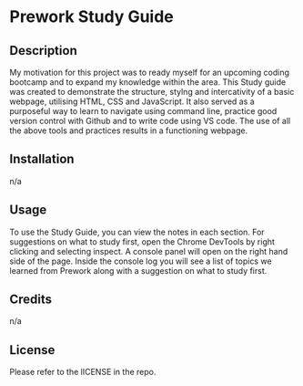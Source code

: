 # Prework Study Guide

## Description

My motivation for this project was to ready myself for an upcoming coding bootcamp and to expand my knowledge within the area. 
This Study guide was created to demonstrate the structure, stylng and intercativity of a basic webpage, utilising HTML, CSS and JavaScript. It also served as a purposeful way to learn to navigate using command line, practice good version control with Github and to write code using VS code. 
The use of all the above tools and practices results in a functioning webpage. 


## Installation

n/a

## Usage

To use the Study Guide, you can view the notes in each section. For suggestions on what to study first, open the Chrome DevTools by right clicking and selecting inspect. 
A console panel will open on the right hand side of the page. Inside the console log you will see a list of topics we learned from Prework along with a suggestion on what to study first.  

## Credits

n/a

## License

Please refer to the lICENSE in the repo. 
